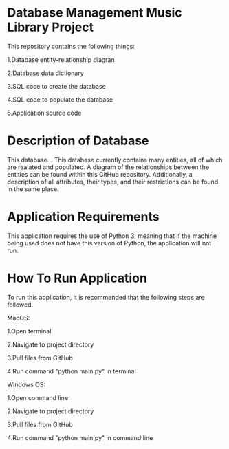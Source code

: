 # Database Management Music Library Project
This repository contains the following things:

1.Database entity-relationship diagran

2.Database data dictionary

3.SQL coce to create the database

4.SQL code to populate the database

5.Application source code


# Description of Database
This database...
This database currently contains many entities, all of which are realated and populated. A diagram of the relationships between the entities can be found within this GitHub repository. Additionally, a description of all attributes, their types, and their restrictions can be found in the same place. 

# Application Requirements
This application requires the use of Python 3, meaning that if the machine being used does not have this version of Python, the application will not run.

# How To Run Application
To run this application, it is recommended that the following steps are followed.

MacOS:

1.Open terminal

2.Navigate to project directory

3.Pull files from GitHub

4.Run command "python main.py" in terminal

Windows OS:

1.Open command line

2.Navigate to project directory

3.Pull files from GitHub

4.Run command "python main.py" in command line
